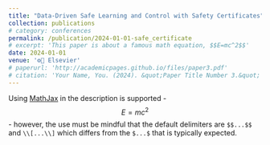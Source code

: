 ```yaml
---
title: "Data-Driven Safe Learning and Control with Safety Certificates"
collection: publications
# category: conferences
permalink: /publication/2024-01-01-safe_certificate
# excerpt: 'This paper is about a famous math equation, $$E=mc^2$$'
date: 2024-01-01
venue: '⚙️🧠 Elsevier'
# paperurl: 'http://academicpages.github.io/files/paper3.pdf'
# citation: 'Your Name, You. (2024). &quot;Paper Title Number 3.&quot; <i>GitHub Journal of Bugs</i>. 1(3).'
---
```


Using [MathJax](https://www.mathjax.org/) in the description is supported - $$E=mc^2$$ - however, the use must be mindful that the default delimiters are `$$...$$` and `\\[...\\]` which differs from the `$...$` that is typically expected.
